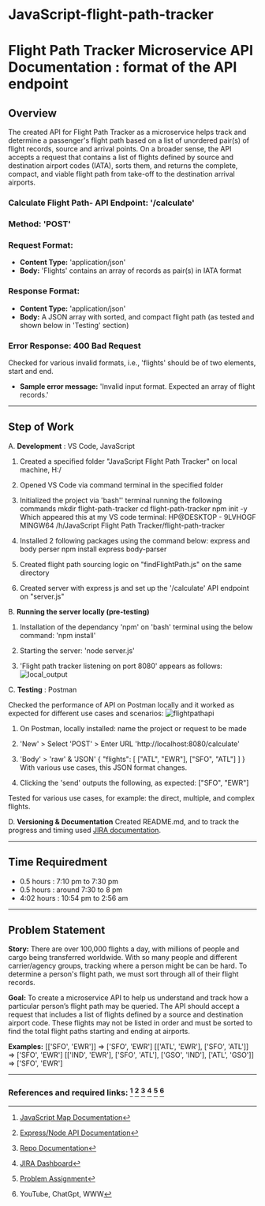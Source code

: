 # JavaScript-flight-path-tracker
# Flight Path Tracker Microservice API Documentation : format of the API endpoint

## Overview
The created API for Flight Path Tracker as a microservice helps track and determine a passenger's flight path based on a list of unordered pair(s) of flight records, source and arrival points.
On a broader sense, the API accepts a request that contains a list of flights defined by source and destination airport codes (IATA), sorts them, and returns the complete, compact, and viable flight path from take-off to the destination arrival airports.

### Calculate Flight Path- API Endpoint: '/calculate'
### Method: 'POST'
### Request Format:
 * __Content Type:__ 'application/json'
 * __Body:__ 'Flights' contains an array of records as pair(s) in IATA format
### Response Format:
 * __Content Type:__ 'application/json'
 * __Body:__ A JSON array with sorted, and compact flight path (as tested and shown below in 'Testing' section)

### Error Response: 400 Bad Request
Checked for various invalid formats, i.e., 'flights' should be of two elements, start and end.
  * __Sample error message:__ 'Invalid input format. Expected an array of flight records.'
  
__________________________________________________________________________________________________________________________________________________________
## Step of Work

A. **Development** : VS Code, JavaScript

1. Created a specified folder "JavaScript Flight Path Tracker" on local machine, H:/

2. Opened VS Code via command terminal in the specified folder

3. Initialized the project via 'bash'' terminal running the following commands
    mkdir flight-path-tracker
    cd flight-path-tracker
    npm init -y
Which appeared this at my VS code terminal:
HP@DESKTOP - 9LVHOGF MINGW64 /h/JavaScript Flight Path Tracker/flight-path-tracker

4. Installed 2 following packages using the command below: express and body perser
   npm install express body-parser

5. Created flight path sourcing logic on "findFlightPath.js" on the same directory

6. Created server with express js and set up the '/calculate' API endpoint on "server.js"

B. **Running the server locally (pre-testing)**
1. Installation of the dependancy 'npm' on 'bash' terminal using the below command:
       'npm install'
   
3. Starting the server:
       'node server.js'

4. 'Flight path tracker listening on port 8080' appears as follows:
   ![local_output](https://github.com/NavidBinAhmed/JavaScript-flight-path-tracker/assets/45857107/d606b5a7-e779-451a-bcc1-261b987d60f1)


C. **Testing** : Postman

Checked the performance of API on Postman locally and it worked as expected for different use cases and scenarios:
![flightpathapi](https://github.com/NavidBinAhmed/JavaScript-flight-path-tracker/assets/45857107/5d1f018e-5673-4475-900c-c8f4f1254381)


1. On Postman, locally installed: name the project or request to be made
2. 'New' > Select 'POST' > Enter URL 'http://localhost:8080/calculate'
3. 'Body' > 'raw' & 'JSON' 
   {
    "flights": [
        ["ATL", "EWR"],
        ["SFO", "ATL"]
    ]
}
With various use cases, this JSON format changes.
 
5. Clicking the 'send' outputs the following, as expected:
   ["SFO", "EWR"]

Tested for various use cases, for example: the direct, multiple, and complex flights.

D. **Versioning & Documentation**
Created README.md, and to track the progress and timing used [JIRA documentation](https://navidbinahmed.atlassian.net/jira/software/projects/KAN/boards/1/timeline).

__________________________________________________________________________________________________________________________________________________________
## Time Requiredment 
- 0.5 hours : 7:10 pm to 7:30 pm
- 0.5 hours : around 7:30 to 8 pm
- 4:02 hours : 10:54 pm to 2:56 am 
__________________________________________________________________________________________________________________________________________________________
## Problem Statement

**Story:** There are over 100,000 flights a day, with millions of people and cargo being transferred worldwide. With so many people and different carrier/agency groups, tracking where a person might be can be hard. To determine a person's flight path, we must sort through all of their flight records.

**Goal:** To create a microservice API to help us understand and track how a particular person’s flight path may be queried. The API should accept a request that includes a list of flights defined by a source and destination airport code. These flights may not be listed in order and must be sorted to find the total flight paths starting and ending at airports.

**Examples:** 
[['SFO', 'EWR']]                                                                    => ['SFO', 'EWR']
[['ATL', 'EWR'], ['SFO', 'ATL']]                                                    => ['SFO', 'EWR']
[['IND', 'EWR'], ['SFO', 'ATL'], ['GSO', 'IND'], ['ATL', 'GSO']]                    => ['SFO', 'EWR']

__________________________________________________________________________________________________________________________________________________________

### References and required links: [^1] [^2] [^3] [^4] [^5] [^6]

[^1]: [JavaScript Map Documentation](https://devdocs.io/javascript/global_objects/map)
[^2]: [Express/Node API Documentation](https://expressjs.com/en/5x/api.html) 
[^3]: [Repo Documentation](https://docs.github.com/en/get-started/writing-on-github/getting-started-with-writing-and-formatting-on-github/basic-writing-and-formatting-syntax)
[^4]: [JIRA Dashboard](https://navidbinahmed.atlassian.net/jira/software/projects/KAN/boards/1/timeline)
[^5]: [Problem Assignment](https://docs.google.com/document/d/1aefinJ_T_D785f6sC2Zg4_c8cY3YWQgEUt0wt8PE9Io/edit#heading=h.rlnlxzzcsgwh)
[^6]: YouTube, ChatGpt, WWW